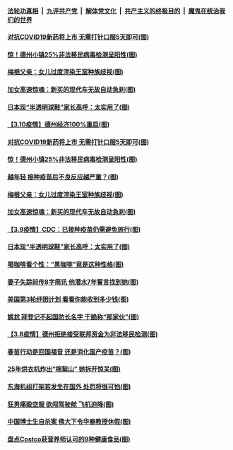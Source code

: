 

####  [法轮功真相](../../../../basic/blob/master/README.md?t=03111701) &nbsp;|&nbsp; [九评共产党](../../../../9ping.md/blob/master/README.md?t=03111701) &nbsp;|&nbsp; [解体党文化](../../../../jtdwh.md/blob/master/README.md?t=03111701)  &nbsp;|&nbsp; [共产主义的终极目的](../../../../gczydzjmd.md/blob/master/README.md?t=03111701) &nbsp;|&nbsp; [魔鬼在统治我们的世界](../../../../mgztzwmdsj.md/blob/master/README.md?t=03111701) 


#### [对抗COVID19新药将上市 无需打针口服5天即可(图)](../pages/p3/965130.md?t=03111701) 

#### [惊！德州小镇25%非法移民病毒检测呈阳性(图)](../pages/p3/965112.md?t=03111701) 

#### [梅根父亲：女儿过度渲染王室种族歧视(图)](../pages/p3/965106.md?t=03111701) 

#### [加女高速惊魂：新买的现代车无故自动急刹(图)](../pages/p3/965037.md?t=03111701) 

#### [日本现“半透明球鞋”家长高呼：太实用了(图)](../pages/p3/965019.md?t=03111701) 

#### [【3.10疫情】德州经济100%重启(图)](../pages/p3/965162.md?t=03111701) 


#### [对抗COVID19新药将上市 无需打针口服5天即可(图)](../pages/p3/965130.md?t=03111701) 

#### [惊！德州小镇25%非法移民病毒检测呈阳性(图)](../pages/p3/965112.md?t=03111701) 

#### [越年轻 接种疫苗后不良反应越严重？(图)](../pages/p3/965110.md?t=03111701) 

#### [梅根父亲：女儿过度渲染王室种族歧视(图)](../pages/p3/965106.md?t=03111701) 

#### [加女高速惊魂：新买的现代车无故自动急刹(图)](../pages/p3/965037.md?t=03111701) 

#### [【3.9疫情】CDC：已接种疫苗仍需避免旅行(图)](../pages/p3/965034.md?t=03111701) 

#### [日本现“半透明球鞋”家长高呼：太实用了(图)](../pages/p3/965019.md?t=03111701) 

#### [喝咖啡看个性：“黑咖啡”竟是这种性格(图)](../pages/p3/965015.md?t=03111701) 

#### [妻子失踪前传8字简讯 他潜水7年誓言找到她(图)](../pages/p3/965011.md?t=03111701) 

#### [美国第3轮纾困计划 看看你能收到多少钱(图)](../pages/p3/965003.md?t=03111701) 

#### [尴尬 拜登记不起国防长名字 干脆称“那家伙”(图)](../pages/p3/964997.md?t=03111701) 

#### [【3.8疫情】德州拒绝接受联邦资金为非法移民检测(图)](../pages/p3/964939.md?t=03111701) 

#### [春苗行动是回国福音 还是消化国产疫苗？(图)](../pages/p3/964928.md?t=03111701) 

#### [25年烘衣机炸出“棉絮山” 她拆开惊呆(图)](../pages/p3/964925.md?t=03111701) 

#### [东海机组打架若发生在国外 处罚将很可怕(图)](../pages/p3/964908.md?t=03111701) 

#### [狂男痛殴空服 欲闯驾驶舱 飞机迫降(图)](../pages/p3/964891.md?t=03111701) 

#### [中国博士生自杀案 佛大下令华裔教授休假(图)](../pages/p3/964853.md?t=03111701) 

#### [盘点Costco获营养师认可的9种健康食品(图)](../pages/p3/964837.md?t=03111701) 


